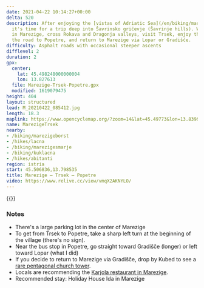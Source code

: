 ```yaml
---
date: 2021-04-22 10:14:27+00:00
delta: 520
description: After enjoying the [vistas of Adriatic Sea](/en/biking/marezigesmarje/),
  it's time for a trip deep into Šavrinsko gričevje (Šavrinje hills). We'll start
  in Marezige, cross Rokava and Dragonja valleys, visit Trsek, enjoy the views from
  the road to Popetre, and return to Marezige via Lopar or Gradišče.
difficulty: Asphalt roads with occasional steeper ascents
difflevel: 2
duration: 2
gpx:
  center:
    lat: 45.498248000000004
    lon: 13.827613
  file: Marezige-Trsek-Popetre.gpx
  modified: 1619079475
height: 404
layout: structured
lead: M_20210422_085412.jpg
length: 18.3
maplink: https://www.opencyclemap.org/?zoom=14&lat=45.49773&lon=13.839&layers=B0000
name: MarezigeTrsek
nearby:
- /biking/marezigeborst
- /hikes/lacna
- /biking/marezigesmarje
- /biking/kuklacna
- /hikes/abitanti
region: istria
start: 45.506836,13.798535
title: Marezige – Trsek – Popetre
video: https://www.relive.cc/view/vmqX2AKNYLO/
---
```

{{<hike-details description="yes">}}

### Notes

* There's a large parking lot in the center of Marezige
* To get from Trsek to Popetre, take a sharp left turn at the beginning of the village (there's no sign).
* Near the bus stop in Popetre, go straight toward Gradišče (longer) or left toward Lopar (what I did)
* If you decide to return to Marezige via Gradišče, drop by Kubed to see a [rare pentagonal church tower](https://sloveniahiking.rocks/en/hikes/lacna/kubed/).
* Locals are recommending the [Karjola restaurant in Marezige](https://karjola.si/en/home/).
* Recommended stay: Holiday House Ida in Marezige
